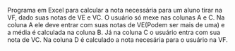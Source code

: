 Programa em Excel para calcular a nota necessária para um aluno tirar na VF, dado suas notas de VE e VC.
O usuário só mexe nas colunas A e C. Na coluna A ele deve entrar com suas notas de VE(Podem ser mais de uma) e a média é calculada na coluna B. Já na coluna C o usuário entra com sua nota de VC. Na coluna D é calculado a nota necesária para o usuário na VF. 
